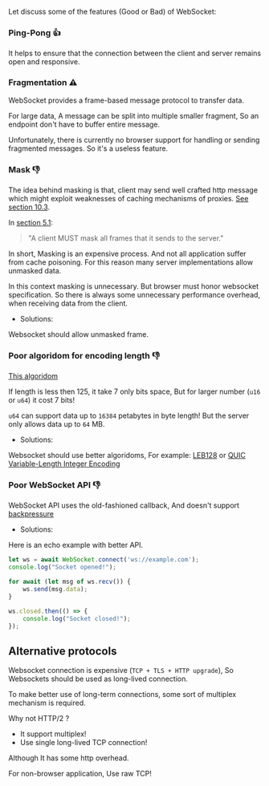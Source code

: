 
Let discuss some of the features (Good or Bad) of WebSocket:

### Ping-Pong 👍

It helps to ensure that the connection between the client and server remains open and responsive.


### Fragmentation ⚠️

WebSocket provides a frame-based message protocol to transfer data.

For large data, A message can be split into multiple smaller fragment, So an endpoint
don't have to buffer entire message.

Unfortunately, there is currently no browser support for handling or sending fragmented messages.
So it's a useless feature.


### Mask 👎

The idea behind masking is that, client may send well crafted http message which 
might exploit weaknesses of caching mechanisms of proxies. [See section 10.3](https://www.rfc-editor.org/rfc/rfc6455#section-10.3).

In [section 5.1](https://www.rfc-editor.org/rfc/rfc6455#section-5.1):

> "A client MUST mask all frames that it sends to the server."

In short, Masking is an expensive process. And not all application suffer from cache poisoning.
For this reason many server implementations allow unmasked data.

In this context masking is unnecessary. But browser must honor websocket specification.
So there is always some unnecessary performance overhead, when receiving data from the client.

- Solutions:

Websocket should allow unmasked frame.


### Poor algoridom for encoding length 👎

[This algoridom](https://www.rfc-editor.org/rfc/rfc6455#section-5.2)

If length is less then 125, it take 7 only bits space, But for larger number (`u16` or `u64`) it cost 7 bits! 

`u64` can support data up to `16384` petabytes in byte length! But the server only allows data up to `64` MB.


- Solutions: 

Websocket should use better algoridoms, For example: [LEB128](https://en.wikipedia.org/wiki/LEB128) or [QUIC Variable-Length Integer Encoding](https://www.rfc-editor.org/rfc/rfc9000.html#name-variable-length-integer-enc)


### Poor WebSocket API 👎

WebSocket API uses the old-fashioned callback, And doesn't support [backpressure](https://streams.spec.whatwg.org/#backpressure)

- Solutions:

Here is an echo example with better API. 

```typescript
let ws = await WebSocket.connect('ws://example.com');
console.log("Socket opened!");

for await (let msg of ws.recv()) {
    ws.send(msg.data);
}

ws.closed.then(() => {
    console.log("Socket closed!");
});
```

## Alternative protocols

Websocket connection is expensive (`TCP + TLS + HTTP upgrade`), So Websockets should be used as long-lived connection. 

To make better use of long-term connections, some sort of multiplex mechanism is required.

Why not HTTP/2 ?

- It support multiplex!
- Use single long-lived TCP connection!

Although It has some http overhead.

For non-browser application, Use raw TCP!

